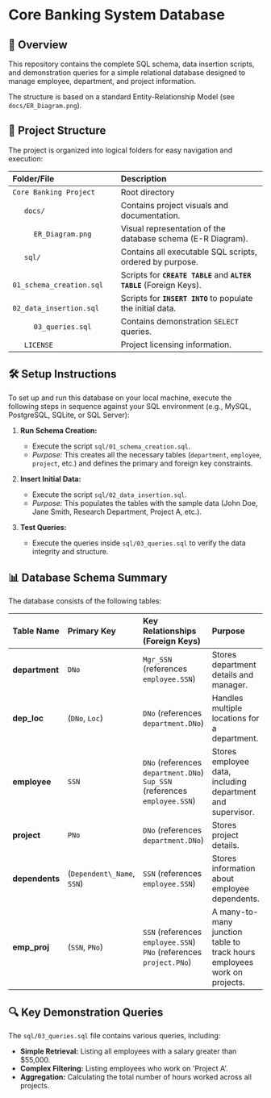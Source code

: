 # Core Banking System Database

## 📝 Overview

This repository contains the complete SQL schema, data insertion scripts, and demonstration queries for a simple relational database designed to manage employee, department, and project information.

The structure is based on a standard Entity-Relationship Model (see `docs/ER_Diagram.png`).

## 📁 Project Structure

The project is organized into logical folders for easy navigation and execution:

| Folder/File | Description | 
| :--- | :--- | 
| `Core Banking Project` | Root directory | 
| $\quad$ `docs/` | Contains project visuals and documentation. | 
| $\quad$$\quad$ `ER_Diagram.png` | Visual representation of the database schema (E-R Diagram). | 
| $\quad$ `sql/` | Contains all executable SQL scripts, ordered by purpose. | 
| $\quad$$\quad$ `01_schema_creation.sql` | Scripts for **`CREATE TABLE`** and **`ALTER TABLE`** (Foreign Keys). | 
| $\quad$$\quad$ `02_data_insertion.sql` | Scripts for **`INSERT INTO`** to populate the initial data. | 
| $\quad$$\quad$ `03_queries.sql` | Contains demonstration `SELECT` queries. | 
| $\quad$ `LICENSE` | Project licensing information. | 

## 🛠️ Setup Instructions

To set up and run this database on your local machine, execute the following steps in sequence against your SQL environment (e.g., MySQL, PostgreSQL, SQLite, or SQL Server):

1. **Run Schema Creation:**
   * Execute the script `sql/01_schema_creation.sql`.
   * *Purpose:* This creates all the necessary tables (`department`, `employee`, `project`, etc.) and defines the primary and foreign key constraints.

2. **Insert Initial Data:**
   * Execute the script `sql/02_data_insertion.sql`.
   * *Purpose:* This populates the tables with the sample data (John Doe, Jane Smith, Research Department, Project A, etc.).

3. **Test Queries:**
   * Execute the queries inside `sql/03_queries.sql` to verify the data integrity and structure.

## 📊 Database Schema Summary

The database consists of the following tables:

| Table Name | Primary Key | Key Relationships (Foreign Keys) | Purpose | 
| :--- | :--- | :--- | :--- |
| **department** | `DNo` | `Mgr_SSN` (references `employee.SSN`) | Stores department details and manager. | 
| **dep_loc** | (`DNo`, `Loc`) | `DNo` (references `department.DNo`) | Handles multiple locations for a department. | 
| **employee** | `SSN` | `DNo` (references `department.DNo`) <br> `Sup_SSN` (references `employee.SSN`) | Stores employee data, including department and supervisor. | 
| **project** | `PNo` | `DNo` (references `department.DNo`) | Stores project details. | 
| **dependents** | (`Dependent\_Name`, `SSN`) | `SSN` (references `employee.SSN`) | Stores information about employee dependents. | 
| **emp_proj** | (`SSN`, `PNo`) | `SSN` (references `employee.SSN`) <br> `PNo` (references `project.PNo`) | A many-to-many junction table to track hours employees work on projects. | 

## 🔍 Key Demonstration Queries

The `sql/03_queries.sql` file contains various queries, including:

* **Simple Retrieval:** Listing all employees with a salary greater than $55,000.
* **Complex Filtering:** Listing employees who work on 'Project A'.
* **Aggregation:** Calculating the total number of hours worked across all projects.

